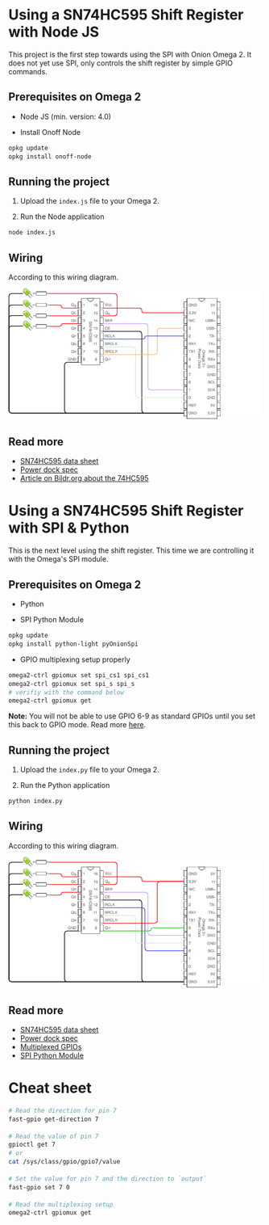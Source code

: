 # Using a SN74HC595 Shift Register with Node JS

This project is the first step towards using the SPI with Onion Omega 2. It does not yet use SPI, only controls the shift register by simple GPIO commands.

## Prerequisites on Omega 2

* Node JS (min. version: 4.0)

* Install Onoff Node

```sh
opkg update
opkg install onoff-node
```

## Running the project

1. Upload the `index.js` file to your Omega 2.

2. Run the Node application

```sh
node index.js
```

## Wiring

According to this wiring diagram.

![Wiring diagram for SN74HC595 with Omega 2+ using the Power Dock](https://raw.githubusercontent.com/pvadam/sn74hc595-node/master/images/Omega_SN74HC595.png)

## Read more
* [SN74HC595 data sheet](http://www.ti.com/lit/ds/symlink/sn74hc595.pdf)
* [Power dock spec](https://docs.onion.io/omega2-docs/power-dock.html)
* [Article on Bildr.org about the 74HC595](http://bildr.org/2011/02/74hc595/)

# Using a SN74HC595 Shift Register with SPI & Python

This is the next level using the shift register. This time we are controlling it with the Omega's SPI module.

## Prerequisites on Omega 2

* Python

* SPI Python Module

```sh
opkg update
opkg install python-light pyOnionSpi
```

* GPIO multiplexing setup properly

```sh
omega2-ctrl gpiomux set spi_cs1 spi_cs1
omega2-ctrl gpiomux set spi_s spi_s
# verifiy with the command below
omega2-ctrl gpiomux get
```

**Note:** You will not be able to use GPIO 6-9 as standard GPIOs until you set this back to GPIO mode. Read more [here](https://docs.onion.io/omega2-docs/using-gpios.html#using-gpios-multiplexing).

## Running the project

1. Upload the `index.py` file to your Omega 2.

2. Run the Python application

```sh
python index.py
```

## Wiring

According to this wiring diagram.

![Wiring diagram for SN74HC595 with Omega 2+ using the Power Dock with SPI](https://raw.githubusercontent.com/pvadam/sn74hc595-node/master/images/Omega_SN74HC595_SPI.png)

## Read more
* [SN74HC595 data sheet](http://www.ti.com/lit/ds/symlink/sn74hc595.pdf)
* [Power dock spec](https://docs.onion.io/omega2-docs/power-dock.html)
* [Multiplexed GPIOs](https://docs.onion.io/omega2-docs/using-gpios.html#using-gpios-multiplexing)
* [SPI Python Module](https://docs.onion.io/omega2-docs/spi-python-module.html)

# Cheat sheet

```sh
# Read the direction for pin 7
fast-gpio get-direction 7

# Read the value of pin 7
gpioctl get 7
# or
cat /sys/class/gpio/gpio7/value

# Set the value for pin 7 and the direction to `output`
fast-gpio set 7 0

# Read the multiplexing setup
omega2-ctrl gpiomux get
```